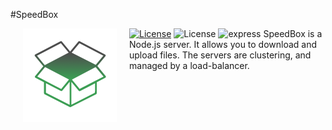 #SpeedBox

[![License](https://img.shields.io/node/v/gh-badges.svg)](http://nodejs.org)
![License](https://img.shields.io/packagist/l/doctrine/orm.svg)
![express](https://img.shields.io/badge/express-yes-orange.svg)
[<img align="left" src="logo.png" hspace="20">](#logo) SpeedBox is a Node.js server. It allows you to download and upload files. The servers are clustering, and managed by a load-balancer.
